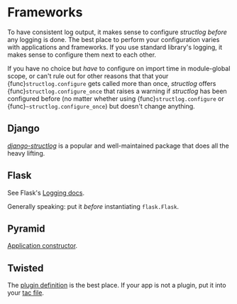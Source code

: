 # Frameworks

To have consistent log output, it makes sense to configure *structlog* *before* any logging is done.
The best place to perform your configuration varies with applications and frameworks.
If you use standard library's logging, it makes sense to configure them next to each other.

If you have no choice but *have* to configure on import time in module-global scope, or can't rule out for other reasons that that your {func}`structlog.configure` gets called more than once, *structlog* offers {func}`structlog.configure_once` that raises a warning if *structlog* has been configured before (no matter whether using {func}`structlog.configure` or {func}`~structlog.configure_once`) but doesn't change anything.


## Django

[*django-structlog*](https://pypi.org/project/django-structlog/) is a popular and well-maintained package that does all the heavy lifting.


## Flask

See Flask's [Logging docs](https://flask.palletsprojects.com/en/latest/logging/).

Generally speaking: put it *before* instantiating `flask.Flask`.


## Pyramid

[Application constructor](https://docs.pylonsproject.org/projects/pyramid/en/latest/narr/startup.html#the-startup-process>).


## Twisted

The [plugin definition](https://docs.twisted.org/en/stable/core/howto/plugin.html) is the best place.
If your app is not a plugin, put it into your [tac file](https://docs.twisted.org/en/stable/core/howto/application.html).
